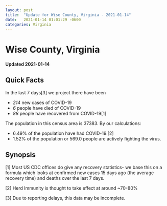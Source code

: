 ```yaml
---
layout: post
title:  "Update for Wise County, Virginia - 2021-01-14"
date:   2021-01-14 01:01:29 -0600
categories: Virginia
---
```


# Wise County, Virginia
#### Updated 2021-01-14

## Quick Facts

In the last 7 days[3] we project there have been
- *214* new cases of COVID-19
- *6* people have died of COVID-19
- *88* people have recovered from COVID-19[1]

The population in this census area is 37383. By our calculations:
- 6.49% of the population have had COVID-19.[2]
- 1.52% of the population or 569.0 people are actively fighting the virus.

## Synopsis




[1] Most US CDC offices do give any recovery statistics- we base this on a formula which looks at confirmed new cases
15 days ago (the average recovery time) and deaths over the last 7 days.

[2] Herd Immunity is thought to take effect at around ~70-80%

[3] Due to reporting delays, this data may be incomplete.
 
    